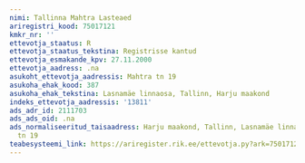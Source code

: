 ```yaml
---
nimi: Tallinna Mahtra Lasteaed
ariregistri_kood: 75017121
kmkr_nr: ''
ettevotja_staatus: R
ettevotja_staatus_tekstina: Registrisse kantud
ettevotja_esmakande_kpv: 27.11.2000
ettevotja_aadress: .na
asukoht_ettevotja_aadressis: Mahtra tn 19
asukoha_ehak_kood: 387
asukoha_ehak_tekstina: Lasnamäe linnaosa, Tallinn, Harju maakond
indeks_ettevotja_aadressis: '13811'
ads_adr_id: 2111703
ads_ads_oid: .na
ads_normaliseeritud_taisaadress: Harju maakond, Tallinn, Lasnamäe linnaosa, Mahtra
  tn 19
teabesysteemi_link: https://ariregister.rik.ee/ettevotja.py?ark=75017121&ref=rekvisiidid
---
```

